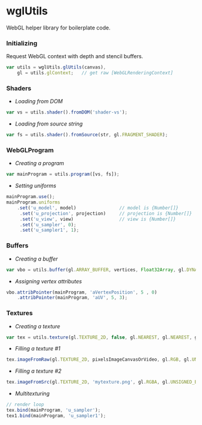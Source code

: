 # wglUtils
WebGL helper library for boilerplate code.

### Initializing
Request WebGL context with depth and stencil buffers.

```javascript
var utils = wglUtils.glUtils(canvas),
    gl = utils.glContext;   // get raw [WebGLRenderingContext]
```

### Shaders
* *Loading from DOM*
```javascript 
var vs = utils.shader().fromDOM('shader-vs');
```
* *Loading from source string*
```javascript
var fs = utils.shader().fromSource(str, gl.FRAGMENT_SHADER);
```

### WebGLProgram
* *Creating a program*
```javascript
var mainProgram = utils.program([vs, fs]);
```
* *Setting uniforms*
```javascript
mainProgram.use();
mainProgram.uniforms
    .set('u_model', model)                // model is {Number[]}
     .set('u_projection', projection)     // projection is {Number[]}
     .set('u_view', view)                 // view is {Number[]}
     .set('u_sampler', 0);
     .set('u_sampler1', 1);
```

### Buffers
* *Creating a buffer*
```javascript
var vbo = utils.buffer(gl.ARRAY_BUFFER, vertices, Float32Array, gl.DYNAMIC_DRAW);
```
* *Assigning vertex attributes*
```javascript
vbo.attribPointer(mainProgram, 'aVertexPosition', 5 , 0)
    .attribPointer(mainProgram, 'aUV', 5, 3);
```

### Textures
* *Creating a texture*
```javascript
var tex = utils.texture(gl.TEXTURE_2D, false, gl.NEAREST, gl.NEAREST, gl.REPEAT);
```
* *Filling a texture #1*
```javascript
tex.imageFromRaw(gl.TEXTURE_2D, pixelsImageCanvasOrVideo, gl.RGB, gl.UNSIGNED_BYTE);
```
* *Filling a texture #2*
```javascript
tex.imageFromSrc(gl.TEXTURE_2D, 'mytexture.png', gl.RGBA, gl.UNSIGNED_BYTE, textureDownloadFinishedCallback);
```
* *Multitexturing*
```javascript
// render loop
tex.bind(mainProgram, 'u_sampler');
tex1.bind(mainProgram, 'u_sampler1');
```
